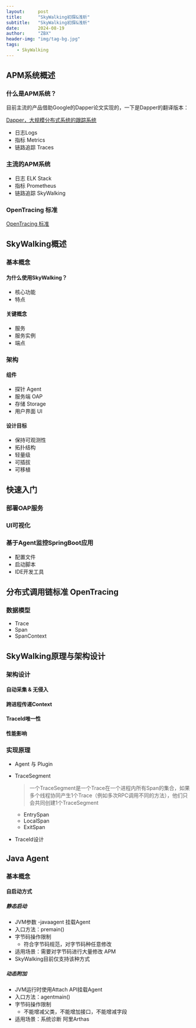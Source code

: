 ```yaml
---
layout:     post
title:      "SkyWalking初探&浅析"
subtitle:   "SkyWalking初探&浅析"
date:       2024-08-19
author:     "ZBX"
header-img: "img/tag-bg.jpg"
tags:
    - SkyWalking
---
```


## APM系统概述

### 什么是APM系统？

目前主流的产品借助Google的Dapper论文实现的，一下是Dapper的翻译版本：

[Dapper，大规模分布式系统的跟踪系统](https://bigbully.github.io/Dapper-translation/ )

- 日志Logs
- 指标 Metrics
- 链路追踪 Traces

### 主流的APM系统

- 日志 ELK Stack
- 指标 Prometheus
- 链路追踪 SkyWalking

### OpenTracing 标准

[OpenTracing 标准](https://github.com/opentracing-contrib/opentracing-specification-zh/blob/master/README.md)



## SkyWalking概述

### 基本概念

#### 为什么使用SkyWalking？

- 核心功能
- 特点

#### 关键概念

- 服务
- 服务实例
- 端点

### 架构

#### 组件

- 探针 Agent
- 服务端 OAP
- 存储 Storage
- 用户界面 UI

#### 设计目标

- 保持可观测性
- 拓扑结构
- 轻量级
- 可插拔
- 可移植

## 快速入门

### 部署OAP服务



### UI可视化



### 基于Agent监控SpringBoot应用

- 配置文件
- 启动脚本
- IDE开发工具



## 分布式调用链标准 OpenTracing

### 数据模型

- Trace
- Span
- SpanContext

## SkyWalking原理与架构设计

### 架构设计

#### 自动采集 & 无侵入

#### 跨进程传递Context

#### TraceId唯一性

#### 性能影响

### 实现原理

- Agent 与 Plugin

- TraceSegment

  > 一个TraceSegment是一个Trace在一个进程内所有Span的集合，如果多个线程协同产生1个Trace（例如多次RPC调用不同的方法），他们只会共同创建1个TraceSegment

  - EntrySpan
  - LocalSpan
  - ExitSpan

- TraceId设计

## Java Agent

### 基本概念

#### 自启动方式

##### 静态启动

- JVM参数 -javaagent 挂载Agent
- 入口方法：premain()
- 字节码操作限制
  - 符合字节码规范，对字节码种任意修改
- 适用场景：需要对字节码进行大量修改 APM
- SkyWalking目前仅支持该种方式

##### 动态附加

- JVM运行时使用Attach API挂载Agent
- 入口方法：agentmain()
- 字节码操作限制
  - 不能增减父类，不能增加接口，不能增减字段
- 适用场景：系统诊断 阿里Arthas


